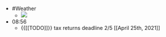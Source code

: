 - #Weather
    - ![](https://firebasestorage.googleapis.com/v0/b/firescript-577a2.appspot.com/o/imgs%2Fapp%2FDavidsroam%2F_lJEK-dSvM.jpeg?alt=media&token=8e365f5a-f85e-40c7-9068-276a46a488ea)
- 08:56
    - {{[[TODO]]}} tax returns deadline 2/5 [[April 25th, 2021]]
